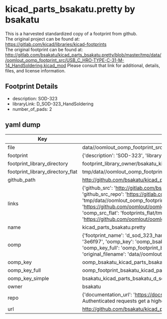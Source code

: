 # kicad_parts_bsakatu.pretty by bsakatu  
This is a harvested standardized copy of a footprint from github.  
The original project can be found at:  
https://gitlab.com/kicad/libraries/kicad-footprints  
The original footprint can be found at:
http://gitlab.com/bsakatu/kicad_parts_bsakatu.pretty/blob/master/tmp/data//oomlout_oomp_footprint_src/USB_C_HRO-TYPE-C-31-M-14_HandSoldering.kicad_mod
Please consult that link for additional, details, files, and license information.  
## Footprint Details
* description: SOD-323  
* libraryLink: D_SOD-323_HandSoldering  
* number_of_pads: 2  
## yaml dump  
| Key | Value |  
| --- | --- |  
| file | data//oomlout_oomp_footprint_src/kicad_parts_bsakatu.pretty/D_SOD-323_HandSoldering.kicad_mod |  
| footprint | {'description': 'SOD-323', 'libraryLink': 'D_SOD-323_HandSoldering', 'number_of_pads': 2} |  
| footprint_library_directory | footprint_library_owner/bsakatu_kicad_parts_bsakatu.pretty |  
| footprint_library_directory_flat | tmp/data//oomlout_oomp_footprint_src/footprints_flat/bsakatu_kicad_parts_bsakatu_d_sod_323_handsoldering/working |  
| github_path | http://github.com/bsakatu/kicad_parts_bsakatu.pretty/blob/master/tmp/data//oomlout_oomp_footprint_src/D_SOD-323_HandSoldering.kicad_mod |  
| links | {'github_src': 'http://gitlab.com/bsakatu/kicad_parts_bsakatu.pretty/blob/master/tmp/data//oomlout_oomp_footprint_src/USB_C_HRO-TYPE-C-31-M-14_HandSoldering.kicad_mod', 'github_src_repo': 'https://gitlab.com/kicad/libraries/kicad-footprints', 'oomp_bot': 'tmp/data//oomlout_oomp_footprint_src/footprints/bsakatu_kicad_parts_bsakatu_d_sod_323_handsoldering/working', 'oomp_bot_github': 'https://github.com/oomlout/oomlout_oomp_footprint_bot/tree/main/tmp/data//oomlout_oomp_footprint_src/footprints/bsakatu_kicad_parts_bsakatu_d_sod_323_handsoldering/working', 'oomp_src_flat': 'footprints_flat/tmp/data//oomlout_oomp_footprint_src/footprints_flat/bsakatu_kicad_parts_bsakatu_d_sod_323_handsoldering/working', 'oomp_src_flat_github': 'https://github.com/oomlout/oomlout_oomp_footprint_src/tree/main/tmp/data//oomlout_oomp_footprint_src/footprints_flat/bsakatu_kicad_parts_bsakatu_d_sod_323_handsoldering/working'} |  
| name | kicad_parts_bsakatu.pretty |  
| oomp | {'footprint_name': 'd_sod_323_handsoldering', 'library_name': 'kicad_parts_bsakatu', 'md5': '3e6f9796ec60a028b3263b4ca591b706', 'md5_10': '3e6f9796ec', 'md5_5': '3e6f9', 'md5_6': '3e6f97', 'oomp_key': 'oomp_bsakatu_kicad_parts_bsakatu_d_sod_323_handsoldering', 'oomp_key_extra': 'oomp_footprint_bsakatu_kicad_parts_bsakatu_d_sod_323_handsoldering', 'oomp_key_full': 'oomp_footprint_bsakatu_kicad_parts_bsakatu_d_sod_323_handsoldering_3e6f97', 'oomp_key_simple': 'bsakatu_kicad_parts_bsakatu_d_sod_323_handsoldering', 'original_filename': 'data//oomlout_oomp_footprint_src/kicad_parts_bsakatu.pretty/D_SOD-323_HandSoldering.kicad_mod', 'owner_name': 'bsakatu'} |  
| oomp_key | oomp_bsakatu_kicad_parts_bsakatu_d_sod_323_handsoldering |  
| oomp_key_full | oomp_footprint_bsakatu_kicad_parts_bsakatu_d_sod_323_handsoldering |  
| oomp_key_simple | bsakatu_kicad_parts_bsakatu_d_sod_323_handsoldering |  
| owner | bsakatu |  
| repo | {'documentation_url': 'https://docs.github.com/rest/overview/resources-in-the-rest-api#rate-limiting', 'message': "API rate limit exceeded for 84.66.142.224. (But here's the good news: Authenticated requests get a higher rate limit. Check out the documentation for more details.)"} |  
| url | http://github.com/bsakatu/kicad_parts_bsakatu.pretty |  

